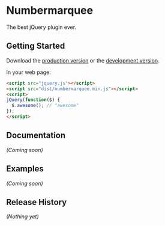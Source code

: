 # Numbermarquee

The best jQuery plugin ever.

## Getting Started
Download the [production version][min] or the [development version][max].

[min]: https://raw.github.com/root/jquery.numbermarquee/master/dist/numbermarquee.min.js
[max]: https://raw.github.com/root/jquery.numbermarquee/master/dist/numbermarquee.js

In your web page:

```html
<script src="jquery.js"></script>
<script src="dist/numbermarquee.min.js"></script>
<script>
jQuery(function($) {
  $.awesome(); // "awesome"
});
</script>
```

## Documentation
_(Coming soon)_

## Examples
_(Coming soon)_

## Release History
_(Nothing yet)_

